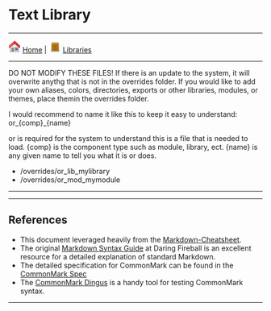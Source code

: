 # Text Library
___
[<img src="../images/icons/home.png" width="24" />](/documentation/home.md) [Home](/documentation/home.md) | [<img src="../images/icons/file_manager_system.png" width="24" />](/documentation/libraries.md) [Libraries](/documentation/libraries.md)
___

DO NOT MODIFY THESE FILES! If there is an update to the system, it will overwrite anythg that is not in the overrides folder. If you would like to add your own aliases, colors, directories, exports or other libraries, modules, or themes, place themin the overrides folder.

I would recommend to name it like this to keep it easy to understand:
or_{comp}_{name}

or is required for the system to understand this is a file that is needed to load.
{comp} is the component type such as module, library, ect.
{name} is any given name to tell you what it is or does.

* /overrides/or_lib_mylibrary
* /overrides/or_mod_mymodule
___


___
>>>
## References

- This document leveraged heavily from the [Markdown-Cheatsheet](https://github.com/adam-p/markdown-here/wiki/Markdown-Cheatsheet).
- The original [Markdown Syntax Guide](https://daringfireball.net/projects/markdown/syntax)
  at Daring Fireball is an excellent resource for a detailed explanation of standard Markdown.
- The detailed specification for CommonMark can be found in the [CommonMark Spec](https://spec.commonmark.org/current/)
- The [CommonMark Dingus](http://try.commonmark.org) is a handy tool for testing CommonMark syntax.
>>>
___